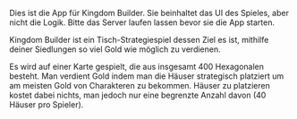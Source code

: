 Dies ist die App für Kingdom Builder. Sie beinhaltet das UI des Spieles, aber nicht die Logik.
Bitte das Server laufen lassen bevor sie die App starten.


Kingdom Builder ist ein Tisch-Strategiespiel dessen Ziel es ist, mithilfe deiner Siedlungen so viel Gold wie möglich zu verdienen.

Es wird auf einer Karte gespielt, die aus insgesamt 400 Hexagonalen besteht. Man verdient Gold indem man die Häuser strategisch platziert um am meisten Gold von Charakteren zu bekommen. Häuser zu platzieren kostet dabei nichts, man jedoch nur eine begrenzte Anzahl davon (40 Häuser pro Spieler).

